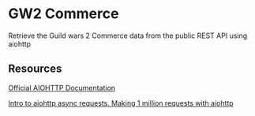 # GW2 Commerce 
Retrieve the Guild wars 2 Commerce data from the public REST API using aiohttp

## Resources

[Official AIOHTTP Documentation](https://aiohttp.readthedocs.io/en/stable/index.html)

[Intro to aiohttp async requests. Making 1 million requests with aiohttp](https://pawelmhm.github.io/asyncio/python/aiohttp/2016/04/22/asyncio-aiohttp.html)
